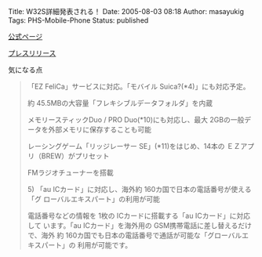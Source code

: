 Title: W32S詳細発表される！
Date: 2005-08-03 08:18
Author: masayukig
Tags: PHS-Mobile-Phone
Status: published

[公式ページ](http://www.sonyericsson.co.jp/product/au/w32s/index.html)

[プレスリリース](http://www.sonyericsson.co.jp/company/press/20050802_w32s.html)

気になる点

> 「EZ FeliCa」サービスに対応。「モバイル Suica?(\*4)」にも対応予定。
>
> 約 45.5MBの大容量「フレキシブルデータフォルダ」を内蔵
>
> メモリースティックDuo / PRO Duo(\*10)にも対応し、最大
> 2GBの一般データを外部メモリに保存することも可能
>
> レーシングゲーム「リッジレーサー SE」(\*11)をはじめ、14本の
> ＥＺアプリ（BREW）がプリセット
>
> FMラジオチューナーを搭載
>
> 5\) 「au ICカード」に対応し、海外約 160カ国で日本の電話番号が使える「グ
> ローバルエキスパート」の利用が可能
>
> 電話番号などの情報を 1枚の ICカードに搭載する「au
> ICカード」に対応して
> います。「au ICカード」を海外用の GSM携帯電話に差し替えるだけで、海外
> 約
> 160カ国でも日本の電話番号で通話が可能な「グローバルエキスパート」の
> 利用が可能です。
